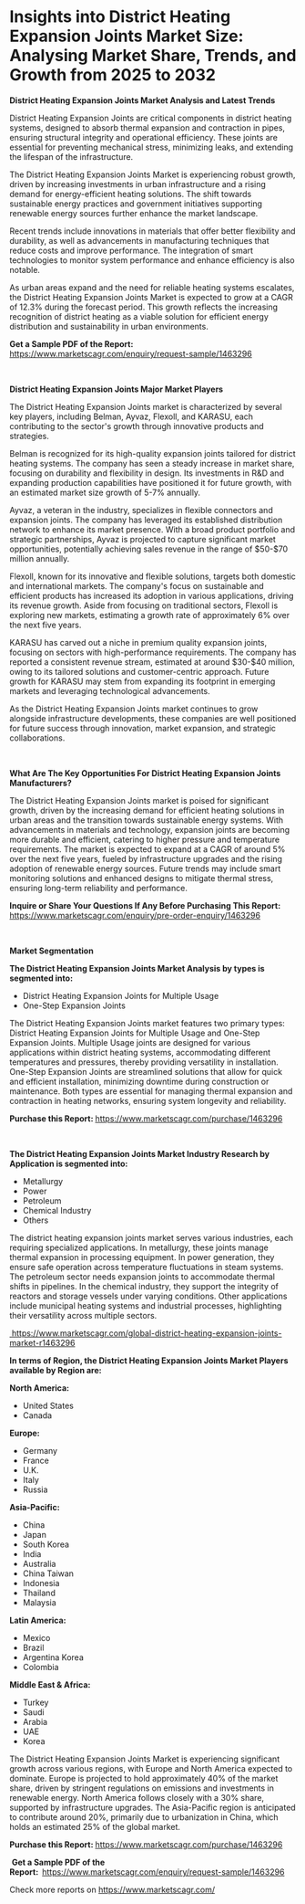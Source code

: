 <p><h1>Insights into District Heating Expansion Joints Market Size: Analysing Market Share, Trends, and Growth from 2025 to 2032</h1></p><p><strong>District Heating Expansion Joints Market Analysis and Latest Trends</strong></p>
<p><p>District Heating Expansion Joints are critical components in district heating systems, designed to absorb thermal expansion and contraction in pipes, ensuring structural integrity and operational efficiency. These joints are essential for preventing mechanical stress, minimizing leaks, and extending the lifespan of the infrastructure. </p><p>The District Heating Expansion Joints Market is experiencing robust growth, driven by increasing investments in urban infrastructure and a rising demand for energy-efficient heating solutions. The shift towards sustainable energy practices and government initiatives supporting renewable energy sources further enhance the market landscape. </p><p>Recent trends include innovations in materials that offer better flexibility and durability, as well as advancements in manufacturing techniques that reduce costs and improve performance. The integration of smart technologies to monitor system performance and enhance efficiency is also notable. </p><p>As urban areas expand and the need for reliable heating systems escalates, the District Heating Expansion Joints Market is expected to grow at a CAGR of 12.3% during the forecast period. This growth reflects the increasing recognition of district heating as a viable solution for efficient energy distribution and sustainability in urban environments.</p></p>
<p><strong>Get a Sample PDF of the Report:&nbsp;</strong> <a href="https://www.marketscagr.com/enquiry/request-sample/1463296?utm_campaign=2944&utm_medium=2&utm_source=Github&utm_content=ia&utm_term=12042025&utm_id=district-heating-expansion-joints">https://www.marketscagr.com/enquiry/request-sample/1463296</a></p>
<p>&nbsp;</p>
<p><strong>District Heating Expansion Joints Major Market Players</strong></p>
<p><p>The District Heating Expansion Joints market is characterized by several key players, including Belman, Ayvaz, Flexoll, and KARASU, each contributing to the sector's growth through innovative products and strategies.</p><p>Belman is recognized for its high-quality expansion joints tailored for district heating systems. The company has seen a steady increase in market share, focusing on durability and flexibility in design. Its investments in R&D and expanding production capabilities have positioned it for future growth, with an estimated market size growth of 5-7% annually.</p><p>Ayvaz, a veteran in the industry, specializes in flexible connectors and expansion joints. The company has leveraged its established distribution network to enhance its market presence. With a broad product portfolio and strategic partnerships, Ayvaz is projected to capture significant market opportunities, potentially achieving sales revenue in the range of $50-$70 million annually.</p><p>Flexoll, known for its innovative and flexible solutions, targets both domestic and international markets. The company's focus on sustainable and efficient products has increased its adoption in various applications, driving its revenue growth. Aside from focusing on traditional sectors, Flexoll is exploring new markets, estimating a growth rate of approximately 6% over the next five years.</p><p>KARASU has carved out a niche in premium quality expansion joints, focusing on sectors with high-performance requirements. The company has reported a consistent revenue stream, estimated at around $30-$40 million, owing to its tailored solutions and customer-centric approach. Future growth for KARASU may stem from expanding its footprint in emerging markets and leveraging technological advancements.</p><p>As the District Heating Expansion Joints market continues to grow alongside infrastructure developments, these companies are well positioned for future success through innovation, market expansion, and strategic collaborations.</p></p>
<p>&nbsp;</p>
<p><strong>What Are The Key Opportunities For District Heating Expansion Joints Manufacturers?</strong></p>
<p><p>The District Heating Expansion Joints market is poised for significant growth, driven by the increasing demand for efficient heating solutions in urban areas and the transition towards sustainable energy systems. With advancements in materials and technology, expansion joints are becoming more durable and efficient, catering to higher pressure and temperature requirements. The market is expected to expand at a CAGR of around 5% over the next five years, fueled by infrastructure upgrades and the rising adoption of renewable energy sources. Future trends may include smart monitoring solutions and enhanced designs to mitigate thermal stress, ensuring long-term reliability and performance.</p></p>
<p><strong>Inquire or Share Your Questions If Any Before Purchasing This Report:</strong> <a href="https://www.marketscagr.com/enquiry/pre-order-enquiry/1463296?utm_campaign=2944&utm_medium=2&utm_source=Github&utm_content=ia&utm_term=12042025&utm_id=district-heating-expansion-joints">https://www.marketscagr.com/enquiry/pre-order-enquiry/1463296</a></p>
<p>&nbsp;</p>
<p><strong>Market Segmentation</strong></p>
<p><strong>The District Heating Expansion Joints Market Analysis by types is segmented into:</strong></p>
<p><ul><li>District Heating Expansion Joints for Multiple Usage</li><li>One-Step Expansion Joints</li></ul></p>
<p><p>The District Heating Expansion Joints market features two primary types: District Heating Expansion Joints for Multiple Usage and One-Step Expansion Joints. Multiple Usage joints are designed for various applications within district heating systems, accommodating different temperatures and pressures, thereby providing versatility in installation. One-Step Expansion Joints are streamlined solutions that allow for quick and efficient installation, minimizing downtime during construction or maintenance. Both types are essential for managing thermal expansion and contraction in heating networks, ensuring system longevity and reliability.</p></p>
<p><strong>Purchase this Report:&nbsp;</strong><a href="https://www.marketscagr.com/purchase/1463296?utm_campaign=2944&utm_medium=2&utm_source=Github&utm_content=ia&utm_term=12042025&utm_id=district-heating-expansion-joints">https://www.marketscagr.com/purchase/1463296</a></p>
<p>&nbsp;</p>
<p><strong>The District Heating Expansion Joints Market Industry Research by Application is segmented into:</strong></p>
<p><ul><li>Metallurgy</li><li>Power</li><li>Petroleum</li><li>Chemical Industry</li><li>Others</li></ul></p>
<p><p>The district heating expansion joints market serves various industries, each requiring specialized applications. In metallurgy, these joints manage thermal expansion in processing equipment. In power generation, they ensure safe operation across temperature fluctuations in steam systems. The petroleum sector needs expansion joints to accommodate thermal shifts in pipelines. In the chemical industry, they support the integrity of reactors and storage vessels under varying conditions. Other applications include municipal heating systems and industrial processes, highlighting their versatility across multiple sectors.</p></p>
<p><a href="https://www.marketscagr.com/global-district-heating-expansion-joints-market-r1463296?utm_campaign=2944&utm_medium=2&utm_source=Github&utm_content=ia&utm_term=12042025&utm_id=district-heating-expansion-joints">&nbsp;https://www.marketscagr.com/global-district-heating-expansion-joints-market-r1463296</a></p>
<p><strong>In terms of Region, the District Heating Expansion Joints Market Players available by Region are:</strong></p>
<p>
    <p> <strong> North America: </strong>
        <ul>
            <li>United States</li>
            <li>Canada</li>
        </ul>
        </p> 
    <p> <strong> Europe: </strong>
        <ul>
            <li>Germany</li>
            <li>France</li>
            <li>U.K.</li>
            <li>Italy</li>
            <li>Russia</li>
        </ul>
        </p> 
    <p> <strong> Asia-Pacific: </strong>
        <ul>
            <li>China</li>
            <li>Japan</li>
            <li>South Korea</li>
            <li>India</li>
            <li>Australia</li>
            <li>China Taiwan</li>
            <li>Indonesia</li>
            <li>Thailand</li>
            <li>Malaysia</li>
        </ul>
        </p> 
    <p> <strong> Latin America: </strong>
        <ul>
            <li>Mexico</li>
            <li>Brazil</li>
            <li>Argentina Korea</li>
            <li>Colombia</li>
        </ul>
        </p> 
    <p> <strong> Middle East & Africa: </strong>
        <ul>
            <li>Turkey</li>
            <li>Saudi</li>
            <li>Arabia</li>
            <li>UAE</li>
            <li>Korea</li>
        </ul>
    </p>
    </p>
<p><p>The District Heating Expansion Joints Market is experiencing significant growth across various regions, with Europe and North America expected to dominate. Europe is projected to hold approximately 40% of the market share, driven by stringent regulations on emissions and investments in renewable energy. North America follows closely with a 30% share, supported by infrastructure upgrades. The Asia-Pacific region is anticipated to contribute around 20%, primarily due to urbanization in China, which holds an estimated 25% of the global market.</p></p>
<p><strong>Purchase this Report: </strong><a href="https://www.marketscagr.com/purchase/1463296?utm_campaign=2944&utm_medium=2&utm_source=Github&utm_content=ia&utm_term=12042025&utm_id=district-heating-expansion-joints">https://www.marketscagr.com/purchase/1463296</a></p>
<p>&nbsp;<strong>Get a Sample PDF of the Report:&nbsp;&nbsp;</strong><a href="https://www.marketscagr.com/enquiry/request-sample/1463296?utm_campaign=2944&utm_medium=2&utm_source=Github&utm_content=ia&utm_term=12042025&utm_id=district-heating-expansion-joints">https://www.marketscagr.com/enquiry/request-sample/1463296</a></p>
<p><strong></strong></p>
<p>Check more reports on <a href="https://www.marketscagr.com/?utm_campaign=2944&utm_medium=2&utm_source=Github&utm_content=ia&utm_term=12042025&utm_id=district-heating-expansion-joints">https://www.marketscagr.com/</a></p>